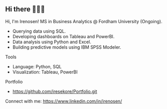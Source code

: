## Hi there 👩🏽‍💻

Hi, I'm Irenosen! MS in Business Analytics @ Fordham University (Ongoing).

- Querying data using SQL.
- Developing dashboards on Tableau and PowerBI.
- Data analysis using Python and Excel.
- Building predictive models using IBM SPSS Modeler.

Tools
- Language: Python, SQL
- Visualization: Tableau, PowerBI

Portfolio
- https://github.com/iresekore/Portfolio.git

Connect with me:
https://www.linkedin.com/in/irenosen/
